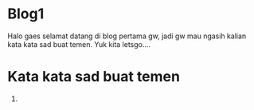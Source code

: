 # Blog1

Halo gaes selamat datang di blog pertama gw, jadi gw mau ngasih kalian kata kata sad buat temen. Yuk kita letsgo....

# Kata kata sad buat temen

1.
